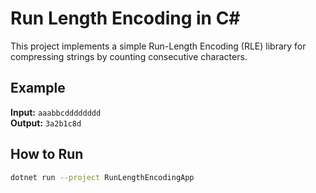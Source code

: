 # Run Length Encoding in C#

This project implements a simple Run-Length Encoding (RLE) library for compressing strings by counting consecutive characters.

## Example

**Input:** `aaabbcdddddddd`  
**Output:** `3a2b1c8d`

## How to Run

```bash
dotnet run --project RunLengthEncodingApp